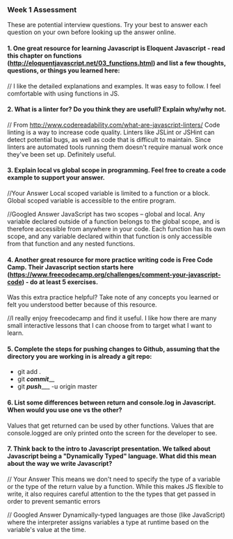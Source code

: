 ### Week 1 Assessment

These are potential interview questions. Try your best to answer each question on your own before looking up the answer online.

#### 1. One great resource for learning Javascript is Eloquent Javascript - read this chapter on functions (http://eloquentjavascript.net/03_functions.html) and list a few thoughts, questions, or things you learned here:

  // I like the detailed explanations and examples.  It was easy to follow.  I feel comfortable with using functions in JS.


#### 2. What is a linter for? Do you think they are usefull? Explain why/why not.

// From http://www.codereadability.com/what-are-javascript-linters/
Code linting is a way to increase code quality.  Linters like JSLint or JSHint can detect potential bugs, as well as code that is difficult to maintain.  Since linters are automated tools running them doesn't require manual work once they've been set up.  Definitely useful.

#### 3. Explain local vs global scope in programming. Feel free to create a code example to support your answer. 

  //Your Answer
  Local scoped variable is limited to a function or a block.  Global scoped variable is accessible to the entire program.
  
  //Googled Answer
  JavaScript has two scopes – global and local. Any variable declared outside of a function belongs to the global scope, and is therefore accessible from anywhere in your code. Each function has its own scope, and any variable declared within that function is only accessible from that function and any nested functions.

#### 4. Another great resource for more practice writing code is Free Code Camp. Their Javascript section starts here (https://www.freecodecamp.org/challenges/comment-your-javascript-code) - do at least 5 exercises. 

Was this extra practice helpful? Take note of any concepts you learned or felt you understood better because of this resource. 

  //I really enjoy freecodecamp and find it useful.  I like how there are many small interactive lessons that I can choose from to target what I want to learn.

#### 5. Complete the steps for pushing changes to Github, assuming that the directory you are working in is already a git repo:

- git add .
- git _______commit_________
- git _____push________ -u origin master

#### 6. List some differences between return and console.log in Javascript. When would you use one vs the other? 
  Values that get returned can be used by other functions.  Values that are console.logged are only printed onto the screen for the developer to see.

#### 7. Think back to the intro to Javascript presentation. We talked about Javascript being a "Dynamically Typed" language. What did this mean about the way we write Javascript?

// Your Answer
  This means we don't need to specify the type of a variable or the type of the return value by a function.  While this makes JS flexible to write, it also requires careful attention to the the types that get passed in order to prevent semantic errors

// Googled Answer
  Dynamically-typed languages are those (like JavaScript) where the interpreter assigns variables a type at runtime based on the variable's value at the time.
